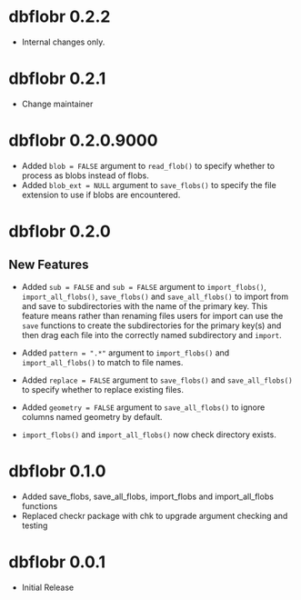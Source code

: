 <!-- NEWS.md is maintained by https://cynkra.github.io/fledge, do not edit -->

# dbflobr 0.2.2

- Internal changes only.


# dbflobr 0.2.1

- Change maintainer


# dbflobr 0.2.0.9000

- Added `blob = FALSE` argument to `read_flob()` to specify whether to process as blobs instead of flobs.
- Added `blob_ext = NULL` argument to `save_flobs()` to specify the file extension to use if blobs are encountered.

# dbflobr 0.2.0

## New Features

- Added `sub = FALSE` and `sub = FALSE` argument to `import_flobs()`, `import_all_flobs()`, `save_flobs()` and `save_all_flobs()` to import from and save to subdirectories with the name of the primary key.
This feature means rather than renaming files users for import can use the `save` functions to create the subdirectories for the primary key(s) and then drag each file into the correctly named subdirectory and `import`.

- Added `pattern = ".*"` argument to `import_flobs()` and `import_all_flobs()` to match to file names.

- Added `replace = FALSE` argument to `save_flobs()` and `save_all_flobs()` to specify whether to replace existing files.
- Added `geometry = FALSE` argument to `save_all_flobs()` to ignore columns named geometry by default.
- `import_flobs()` and `import_all_flobs()` now check directory exists.

# dbflobr 0.1.0

- Added save_flobs, save_all_flobs, import_flobs and import_all_flobs functions
- Replaced checkr package with chk to upgrade argument checking and testing

# dbflobr 0.0.1

- Initial Release
